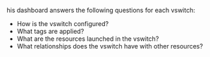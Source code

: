 his dashboard answers the following questions for each vswitch:

- How is the vswitch configured?
- What tags are applied?
- What are the resources launched in the vswitch?
- What relationships does the vswitch have with other resources?